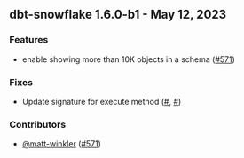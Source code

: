 ## dbt-snowflake 1.6.0-b1 - May 12, 2023

### Features

- enable showing more than 10K objects in a schema ([#571](https://github.com/dbt-labs/dbt-snowflake/issues/571))

### Fixes

- Update signature for execute method ([#](https://github.com/dbt-labs/dbt-snowflake/issues/), [#](https://github.com/dbt-labs/dbt-snowflake/issues/))

### Contributors
- [@matt-winkler](https://github.com/matt-winkler) ([#571](https://github.com/dbt-labs/dbt-snowflake/issues/571))
